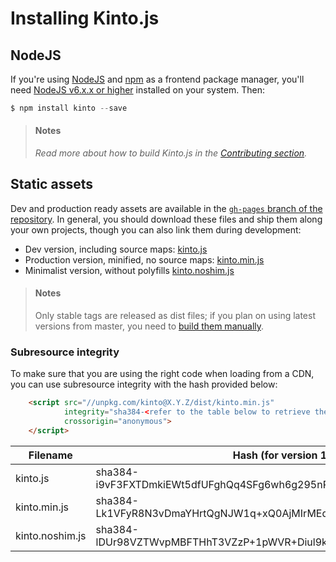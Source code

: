 # Installing Kinto.js

## NodeJS

If you're using [NodeJS](https://nodejs.org) and [npm](https://www.npmjs.com/) as a frontend package manager, you'll need [NodeJS v6.x.x or higher](https://nodejs.org/download/) installed on your system. Then:

```js
$ npm install kinto --save
```

> #### Notes
>
> *Read more about how to build Kinto.js in the [Contributing section](contributing.md).*

## Static assets

Dev and production ready assets are available in the [`gh-pages` branch of the repository](https://github.com/Kinto/kinto.js/tree/gh-pages). In general, you should download these files and ship them along your own projects, though you can also link them during development:

- Dev version, including source maps: [kinto.js](http://unpkg.com/kinto/dist/kinto.js)
- Production version, minified, no source maps: [kinto.min.js](http://unpkg.com/kinto/dist/kinto.min.js)
- Minimalist version, without polyfills [kinto.noshim.js](http://unpkg.com/kinto/dist/kinto.noshim.js)

> #### Notes
>
> Only stable tags are released as dist files; if you plan on using latest versions from master, you need to [build them manually](contributing.md#generating-dist-files).


### Subresource integrity

To make sure that you are using the right code when loading from a CDN, you can use subresource
integrity with the hash provided below:

```html
    <script src="//unpkg.com/kinto@X.Y.Z/dist/kinto.min.js"
            integrity="sha384-<refer to the table below to retrieve the proper hash>"
            crossorigin="anonymous">
    </script>
```

| Filename                | Hash (for version 12.3.0)                                               |
|-------------------------|-------------------------------------------------------------------------|
| kinto.js                | sha384-i9vF3FXTDmkiEWt5dfUFghQq4SFg6wh6g295nRV+vlYOrZXHUuiPBJnmKYsTsnfY |
| kinto.min.js            | sha384-Lk1VFyR8N3vDmaYHrtQgNJW1q+xQ0AjMIrMEqUjWXk3AIuUq9r2NY6wzekaysnRL |
| kinto.noshim.js         | sha384-lDUr98VZTWvpMBFTHhT3VZzP+1pWVR+Diul9kjCi1kKzzv0choEsl9nMRB8eMf/i |

